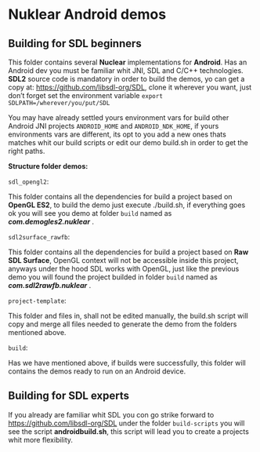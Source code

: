 # Nuklear Android demos

## Building for SDL beginners

This folder contains several **Nuclear** implementations for **Android**.
Has an Android dev you must be familiar whit JNI, SDL and C/C++ technologies.
**SDL2** source code is mandatory in order to build the demos, yo can get a copy at: https://github.com/libsdl-org/SDL, clone it wherever you want, just don’t forget set the environment variable  `export SDLPATH=/wherever/you/put/SDL`

You may have already settled yours environment vars for build other Android JNI projects `ANDROID_HOME` and `ANDROID_NDK_HOME`, if yours environments vars are different, its opt to you add a new ones thats matches whit our build scripts or edit our demo build.sh in order to get the right paths.   

**Structure folder demos:**

`sdl_opengl2`:

This folder contains all the dependencies for build a project based on **OpenGL ES2**, to build the demo just execute ./build.sh, if everything goes ok you will see you demo at folder `build` named as ***com.demogles2.nuklear*** .

`sdl2surface_rawfb`:

This folder contains all the dependencies for build a project based on **Raw SDL Surface**,  OpenGL context will not be accessible inside this project, anyways under the hood SDL works with OpenGL, just like the previous demo you will found the project builded in folder `build` named as ***com.sdl2rawfb.nuklear*** .

`project-template`:

This folder and files in, shall not be edited manually, the build.sh script will copy and merge all files needed to generate the demo from the folders mentioned above.

`build`:

Has we have mentioned above, if builds were successfully, this folder will contains the demos ready to run on an Android device.        

 ## Building for SDL experts
 If you already are familiar whit SDL you con go strike forward to https://github.com/libsdl-org/SDL under the folder `build-scripts` you will see the script **androidbuild.sh**, this script will lead you to create a projects whit more flexibility.
